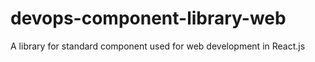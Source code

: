 # devops-component-library-web

A library for standard component used for web development in React.js
